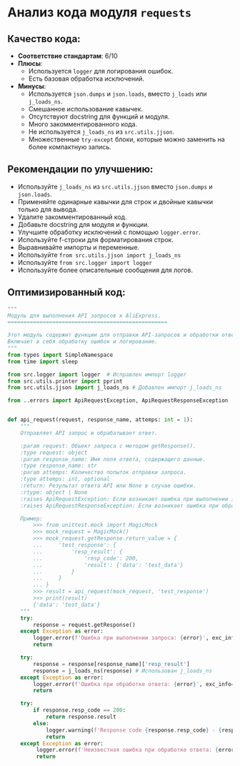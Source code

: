 # Анализ кода модуля `requests`

## Качество кода:

- **Соответствие стандартам**: 6/10
- **Плюсы**:
    - Используется `logger` для логирования ошибок.
    - Есть базовая обработка исключений.
- **Минусы**:
    -  Используется `json.dumps` и `json.loads`,  вместо `j_loads` или `j_loads_ns`.
    -  Смешанное использование кавычек.
    -  Отсутствуют docstring для функций и модуля.
    -  Много закомментированного кода.
    -  Не используется `j_loads_ns` из `src.utils.jjson`.
    -  Множественные `try-except` блоки, которые можно заменить на более компактную запись.

## Рекомендации по улучшению:

-  Используйте `j_loads_ns` из `src.utils.jjson` вместо `json.dumps` и `json.loads`.
-  Применяйте одинарные кавычки для строк и двойные кавычки только для вывода.
-  Удалите закомментированный код.
-  Добавьте docstring для модуля и функции.
-  Улучшите обработку исключений с помощью `logger.error`.
-  Используйте f-строки для форматирования строк.
-  Выравнивайте импорты и переменные.
-  Используйте `from src.utils.jjson import j_loads_ns`
-  Используйте `from src.logger import logger`
-  Используйте более описательные сообщения для логов.

## Оптимизированный код:

```python
"""
Модуль для выполнения API запросов к AliExpress.
==================================================

Этот модуль содержит функции для отправки API-запросов и обработки ответов.
Включает в себя обработку ошибок и логирование.
"""
from types import SimpleNamespace
from time import sleep

from src.logger import logger  # Исправлен импорт logger
from src.utils.printer import pprint
from src.utils.jjson import j_loads_ns # Добавлен импорт j_loads_ns

from ..errors import ApiRequestException, ApiRequestResponseException


def api_request(request, response_name, attemps: int = 1):
    """
    Отправляет API запрос и обрабатывает ответ.

    :param request: Объект запроса с методом getResponse().
    :type request: object
    :param response_name: Имя поля ответа, содержащего данные.
    :type response_name: str
    :param attemps: Количество попыток отправки запроса.
    :type attemps: int, optional
    :return: Результат ответа API или None в случае ошибки.
    :rtype: object | None
    :raises ApiRequestException: Если возникает ошибка при выполнении запроса.
    :raises ApiRequestResponseException: Если возникает ошибка при обработке ответа.

    Пример:
        >>> from unittest.mock import MagicMock
        >>> mock_request = MagicMock()
        >>> mock_request.getResponse.return_value = {
        ...     'test_response': {
        ...         'resp_result': {
        ...             'resp_code': 200,
        ...             'result': {'data': 'test_data'}
        ...         }
        ...     }
        ... }
        >>> result = api_request(mock_request, 'test_response')
        >>> print(result)
        {'data': 'test_data'}
    """
    try:
        response = request.getResponse()
    except Exception as error:
        logger.error(f'Ошибка при выполнении запроса: {error}', exc_info=True)  # Улучшено сообщение об ошибке
        return

    try:
        response = response[response_name]['resp_result']
        response = j_loads_ns(response) # Использован j_loads_ns
    except Exception as error:
        logger.error(f'Ошибка при обработке ответа: {error}', exc_info=True) # Улучшено сообщение об ошибке
        return

    try:
        if response.resp_code == 200:
            return response.result
        else:
            logger.warning(f'Response code {response.resp_code} - {response.resp_msg}', exc_info=True) # Улучшено сообщение об ошибке
            return
    except Exception as error:
         logger.error(f'Неизвестная ошибка при обработке ответа: {error}', exc_info=True)  # Улучшено сообщение об ошибке
         return